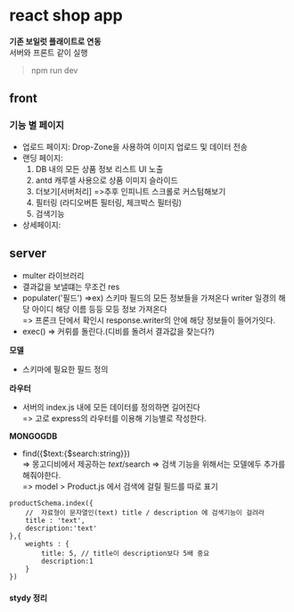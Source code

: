 # react shop app 
**기존 보일럿 플래이트로 연동**  
서버와 프론트 같이 실행 
> npm run dev

## front  
### 기능 별 페이지
- 업로드 페이지: Drop-Zone을 사용하여 이미지 업로드 및 데이터 전송
- 랜딩 페이지:  
   1. DB 내의 모든 상품 정보 리스트 UI 노출
   2. antd 캐루셀 사용으로 상품 이미지 슬라이드  
   3. 더보기[서버처리] =>추후 인피니트 스크롤로 커스텀해보기
   4. 필터링 (라디오버튼 필터링, 체크박스 필터링)
   5. 검색기능
- 상세페이지:

## server
- multer 라이브러리 
- 결과값을 보낼떄는  무조건  res 
- populater('필드') =>ex) 스키마 필드의 모든 정보들을 가져온다 writer 일경의 해당 아이디 해당 이름 등등 모등 정보 가져온다  
  => 프론크 단에서 확인시 response.writer의 안에 해당 정보들이 들어가잇다.
- exec() => 커뤼를 돌린다.(디비를 돌려서 결과값을 찾는다?)

**모델**
- 스키마에 필요한 필드 정의

**라우터**
- 서버의 index.js 내에 모든 데이터를 정의하면 길어진다  
=> 고로 express의 라우터를 이용해 기능별로 작성한다.

**MONGOGDB**
- find({$text:{$search:string}})  
=> 몽고디비에서 제공하는 $text/$search => 검색 기능을 위해서는 모델에두 추가를 해줘야한다.  
=> model > Product.js 에서 검색에 걸릴 필드를 따로 표기   
```
productSchema.index({
    //  자료형이 문자열인(text) title / description 에 검색기능이 걸려라
    title : 'text',
    description:'text'
},{
    weights : {
        title: 5, // title이 description보다 5배 중요
        description:1
    }
})
```

#### stydy 정리
